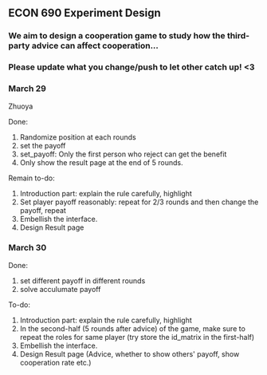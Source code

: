 ## ECON 690 Experiment Design
### We aim to design a cooperation game to study how the third-party advice can affect cooperation...

### Please update what you change/push to let other catch up! <3
### March 29
Zhuoya

Done:
1. Randomize position at each rounds
2. set the payoff
3. set_payoff: Only the first person who reject can get the benefit
4. Only show the result page at the end of 5 rounds.
   
Remain to-do:
1. Introduction part: explain the rule carefully, highlight
2. Set player payoff reasonably: repeat for 2/3 rounds and then change the payoff, repeat
3. Embellish the interface.
4. Design Result page

### March 30
Done:
1. set different payoff in different rounds
2. solve acculumate payoff

To-do:
1. Introduction part: explain the rule carefully, highlight
2. In the second-half (5 rounds after advice) of the game, make sure to repeat the roles for same player (try store the id_matrix in the first-half)
3. Embellish the interface.
4. Design Result page (Advice, whether to show others' payoff, show cooperation rate etc.)

